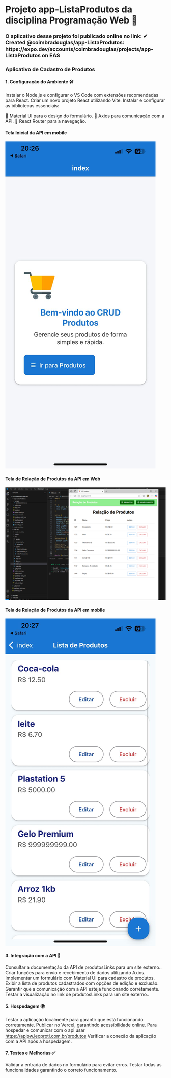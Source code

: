 <h1>Projeto app-ListaProdutos da disciplina Programação Web 👋</h1>

<h3>O aplicativo desse projeto foi publicado online no link: 
✔ Created @coimbradouglas/app-ListaProdutos: https://expo.dev/accounts/coimbradouglas/projects/app-ListaProdutos on EAS</h3>

<h3>Aplicativo de Cadastro de Produtos</h3>

<h4>1. Configuração do Ambiente 🛠️</h4>

Instalar o Node.js e configurar o VS Code com extensões recomendadas para React.
Criar um novo projeto React utilizando Vite.
Instalar e configurar as bibliotecas essenciais:

🎨 Material UI para o design do formulário.
🔗 Axios para comunicação com a API.
🚀 React Router para a navegação.


<h4>Tela Inicial da API em mobile</h4>

![Descrição da imagem](prints/tela1mobile.jpg)

<h4>Tela de Relação de Produtos da API em Web</h4>

![Descrição da imagem](prints/tela1web.png)

<h4>Tela de Relação de Produtos da API em mobile</h4>

![Descrição da imagem](prints/tela2mobile.jpg)

<h4>3. Integração com a API 🔄</h4>

Consultar a documentação da API de produtosLinks para um site externo..
Criar funções para envio e recebimento de dados utilizando Axios.
Implementar um formulário com Material UI para cadastro de produtos.
Exibir a lista de produtos cadastrados com opções de edição e exclusão.
Garantir que a comunicação com a API esteja funcionando corretamente.
Testar a visualização no link de produtosLinks para um site externo..

<h4>5. Hospedagem 🌍</h4>

Testar a aplicação localmente para garantir que está funcionando corretamente.
Publicar no Vercel, garantindo acessibilidade online.  Para hospedar e comunicar com o api usar https://apipw.leoproti.com.br/produtos
Verificar a conexão da aplicação com a API após a hospedagem.

<h4>7. Testes e Melhorias ✅</h4>

Validar a entrada de dados no formulário para evitar erros.
Testar todas as funcionalidades garantindo o correto funcionamento.
